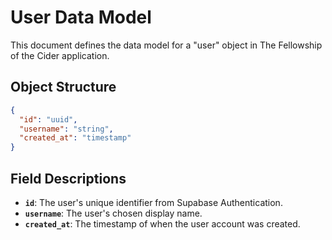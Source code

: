 # User Data Model

This document defines the data model for a "user" object in The Fellowship of the Cider application.

## Object Structure

```json
{
  "id": "uuid",
  "username": "string",
  "created_at": "timestamp"
}
```

## Field Descriptions

*   **`id`**: The user's unique identifier from Supabase Authentication.
*   **`username`**: The user's chosen display name.
*   **`created_at`**: The timestamp of when the user account was created.
